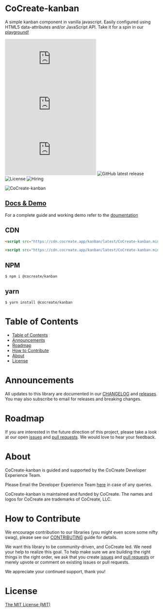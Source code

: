 # CoCreate-kanban

A simple kanban component in vanilla javascript. Easily configured using HTML5 data-attributes and/or JavaScript API. Take it for a spin in our [playground!](https://cocreate.app/docs/kanban)

![minified](https://img.badgesize.io/https://cdn.cocreate.app/kanban/latest/CoCreate-kanban.min.js?style=flat-square&label=minified&color=orange)
![gzip](https://img.badgesize.io/https://cdn.cocreate.app/kanban/latest/CoCreate-kanban.min.js?compression=gzip&style=flat-square&label=gzip&color=yellow)
![brotli](https://img.badgesize.io/https://cdn.cocreate.app/kanban/latest/CoCreate-kanban.min.js?compression=brotli&style=flat-square&label=brotli)
![GitHub latest release](https://img.shields.io/github/v/release/CoCreate-app/CoCreate-kanban?style=flat-square)
![License](https://img.shields.io/github/license/CoCreate-app/CoCreate-kanban?style=flat-square)
![Hiring](https://img.shields.io/static/v1?style=flat-square&label=&message=Hiring&color=blueviolet)

![CoCreate-kanban](https://cdn.cocreate.app/docs/CoCreate-kanban.gif)

## [Docs & Demo](https://cocreate.app/docs/clone)

For a complete guide and working demo refer to the [doumentation](https://cocreate.app/docs/kanban)

## CDN

```html
<script src="https://cdn.cocreate.app/kanban/latest/CoCreate-kanban.min.js"></script>
```

```html
<script src="https://cdn.cocreate.app/kanban/latest/CoCreate-kanban.min.css"></script>
```

## NPM

```shell
$ npm i @cocreate/kanban
```

## yarn

```shell
$ yarn install @cocreate/kanban
```

# Table of Contents

- [Table of Contents](#table-of-contents)
- [Announcements](#announcements)
- [Roadmap](#roadmap)
- [How to Contribute](#how-to-contribute)
- [About](#about)
- [License](#license)

<a name="announcements"></a>

# Announcements

All updates to this library are documented in our [CHANGELOG](https://github.com/CoCreate-app/CoCreate-kanban/blob/master/CHANGELOG.md) and [releases](https://github.com/CoCreate-app/CoCreate-kanban/releases). You may also subscribe to email for releases and breaking changes.

<a name="roadmap"></a>

# Roadmap

If you are interested in the future direction of this project, please take a look at our open [issues](https://github.com/CoCreate-app/CoCreate-kanban/issues) and [pull requests](https://github.com/CoCreate-app/CoCreate-kanban/pulls). We would love to hear your feedback.

<a name="about"></a>

# About

CoCreate-kanban is guided and supported by the CoCreate Developer Experience Team.

Please Email the Developer Experience Team [here](mailto:develop@cocreate.app) in case of any queries.

CoCreate-kanban is maintained and funded by CoCreate. The names and logos for CoCreate are trademarks of CoCreate, LLC.

<a name="contribute"></a>

# How to Contribute

We encourage contribution to our libraries (you might even score some nifty swag), please see our [CONTRIBUTING](https://github.com/CoCreate-app/CoCreate-kanban/blob/master/CONTRIBUTING.md) guide for details.

We want this library to be community-driven, and CoCreate led. We need your help to realize this goal. To help make sure we are building the right things in the right order, we ask that you create [issues](https://github.com/CoCreate-app/CoCreate-kanban/issues) and [pull requests](https://github.com/CoCreate-app/CoCreate-kanban/pulls) or merely upvote or comment on existing issues or pull requests.

We appreciate your continued support, thank you!

# License

[The MIT License (MIT)](https://github.com/CoCreate-app/CoCreate-kanban/blob/master/LICENSE)
